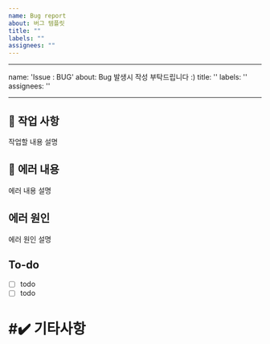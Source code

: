 ```yaml
---
name: Bug report
about: 버그 템플릿
title: ""
labels: ""
assignees: ""
---
```


---

name: 'Issue : BUG'
about: Bug 발생시 작성 부탁드립니다 :)
title: ''
labels: ''
assignees: ''

---

## 📑 작업 사항

작업할 내용 설명

## 📑 에러 내용

에러 내용 설명

## 에러 원인

에러 원인 설명

## To-do

- [ ] todo
- [ ] todo

# #✔️ 기타사항
